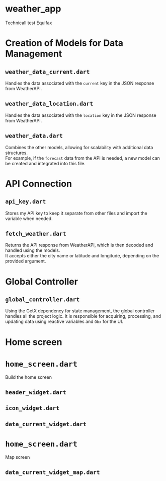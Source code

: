 # weather_app

Technicall test Equifax


# Creation of Models for Data Management  

## `weather_data_current.dart`  

Handles the data associated with the `current` key in the JSON response from WeatherAPI.  

## `weather_data_location.dart`  

Handles the data associated with the `location` key in the JSON response from WeatherAPI.  

## `weather_data.dart`  

Combines the other models, allowing for scalability with additional data structures.  
For example, if the `forecast` data from the API is needed, a new model can be created and integrated into this file.

# API Connection  

## `api_key.dart`  

Stores my API key to keep it separate from other files and import the variable when needed.  

## `fetch_weather.dart`  

Returns the API response from WeatherAPI, which is then decoded and handled using the models.  
It accepts either the city name or latitude and longitude, depending on the provided argument.

# Global Controller

## `global_controller.dart`

Using the GetX dependency for state management, the global controller handles all the project logic. It is responsible for acquiring, processing, and updating data using reactive variables and `Obx` for the UI.

# Home screen

# `home_screen.dart`

Build the home screen

## `header_widget.dart`
## `icon_widget.dart`
## `data_current_widget.dart`

# `home_screen.dart`

Map screen

## `data_current_widget_map.dart`


